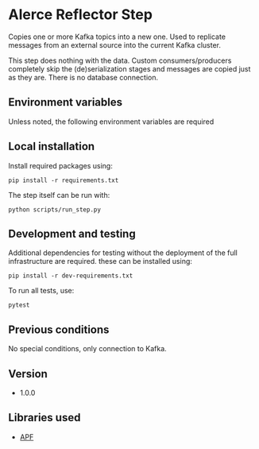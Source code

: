 # Alerce Reflector Step

Copies one or more Kafka topics into a new one. Used to replicate messages from
an external source into the current Kafka cluster.

This step does nothing with the data. Custom consumers/producers completely
skip the (de)serialization stages and messages are copied just as they are.
There is no database connection.

## Environment variables

Unless noted, the following environment variables are required

## Local installation

Install required packages using:
```commandline
pip install -r requirements.txt
```

The step itself can be run with:
```commandline
python scripts/run_step.py
```

## Development and testing

Additional dependencies for testing without the deployment of the full 
infrastructure are required. these can be installed using:
```commandline
pip install -r dev-requirements.txt
```

To run all tests, use:
```commandline
pytest
```

## Previous conditions

No special conditions, only connection to Kafka.

## Version

* 1.0.0

## Libraries used

* [APF](https://github.com/alercebroker/APF)
